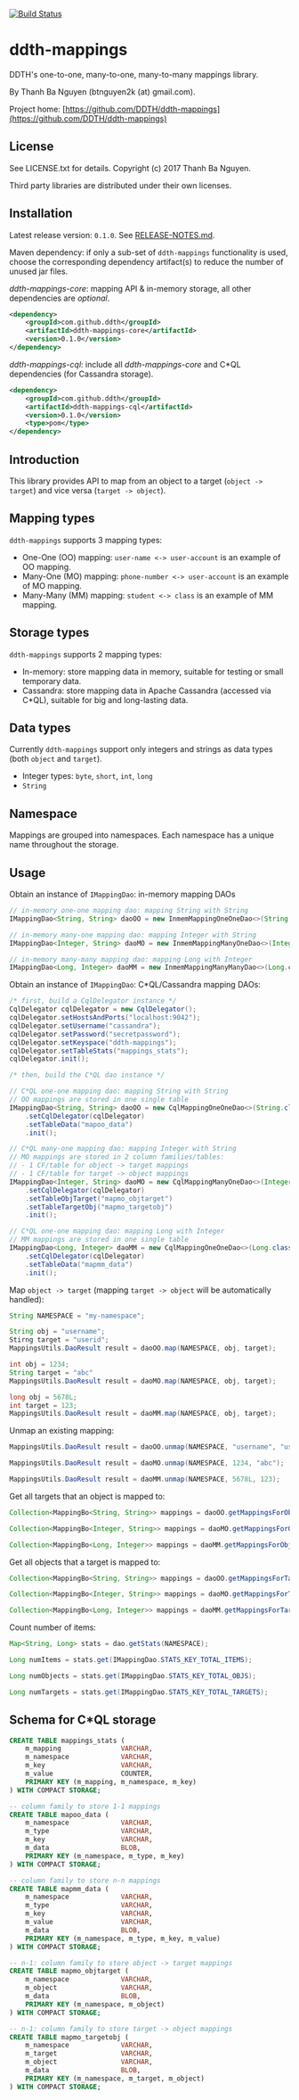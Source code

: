 [![Build Status](https://travis-ci.org/DDTH/ddth-mappings.svg?branch=master)](https://travis-ci.org/DDTH/ddth-mappings)

# ddth-mappings

DDTH's one-to-one, many-to-one, many-to-many mappings library.

By Thanh Ba Nguyen (btnguyen2k (at) gmail.com).

Project home: [https://github.com/DDTH/ddth-mappings](https://github.com/DDTH/ddth-mappings)


## License

See LICENSE.txt for details. Copyright (c) 2017 Thanh Ba Nguyen.

Third party libraries are distributed under their own licenses.


## Installation

Latest release version: `0.1.0`. See [RELEASE-NOTES.md](RELEASE-NOTES.md).

Maven dependency: if only a sub-set of `ddth-mappings` functionality is used, choose the corresponding
dependency artifact(s) to reduce the number of unused jar files.

*ddth-mappings-core*: mapping API & in-memory storage, all other dependencies are *optional*.

```xml
<dependency>
	<groupId>com.github.ddth</groupId>
	<artifactId>ddth-mappings-core</artifactId>
	<version>0.1.0</version>
</dependency>
```

*ddth-mappings-cql*: include all *ddth-mappings-core* and C*QL dependencies (for Cassandra storage).

```xml
<dependency>
    <groupId>com.github.ddth</groupId>
    <artifactId>ddth-mappings-cql</artifactId>
    <version>0.1.0</version>
    <type>pom</type>
</dependency>
```

## Introduction

This library provides API to map from an object to a target (`object -> target`) and vice versa (`target -> object`).

## Mapping types

`ddth-mappings` supports 3 mapping types:

- One-One (OO) mapping: `user-name <-> user-account` is an example of OO mapping.
- Many-One (MO) mapping: `phone-number <-> user-account` is an example of MO mapping.
- Many-Many (MM) mapping: `student <-> class` is an example of MM mapping.

## Storage types

`ddth-mappings` supports 2 mapping types:

- In-memory: store mapping data in memory, suitable for testing or small temporary data.
- Cassandra: store mapping data in Apache Cassandra (accessed via C*QL), suitable for big and long-lasting data.

## Data types

Currently `ddth-mappings` support only integers and strings as data types (both `object` and `target`).

- Integer types: `byte`, `short`, `int`, `long`
- `String`

## Namespace

Mappings are grouped into namespaces. Each namespace has a unique name throughout the storage.

## Usage

Obtain an instance of `IMappingDao`: in-memory mapping DAOs

```java
// in-memory one-one mapping dao: mapping String with String
IMappingDao<String, String> daoOO = new InmemMappingOneOneDao<>(String.class, String.class).init();

// in-memory many-one mapping dao: mapping Integer with String
IMappingDao<Integer, String> daoMO = new InmemMappingManyOneDao<>(Integer.class, String.class).init();

// in-memory many-many mapping dao: mapping Long with Integer
IMappingDao<Long, Integer> daoMM = new InmemMappingManyManyDao<>(Long.class, Integer.class).init();
```

Obtain an instance of `IMappingDao`: C*QL/Cassandra mapping DAOs:

```java
/* first, build a CqlDelegator instance */
CqlDelegator cqlDelegator = new CqlDelegator();
cqlDelegator.setHostsAndPorts("localhost:9042");
cqlDelegator.setUsername("cassandra");
cqlDelegator.setPassword("secretpassword");
cqlDelegator.setKeyspace("ddth-mappings");
cqlDelegator.setTableStats("mappings_stats");
cqlDelegator.init();

/* then, build the C*QL dao instance */

// C*QL one-one mapping dao: mapping String with String
// OO mappings are stored in one single table
IMappingDao<String, String> daoOO = new CqlMappingOneOneDao<>(String.class, String.class)
    .setCqlDelegator(cqlDelegator)
    .setTableData("mapoo_data")
    .init();

// C*QL many-one mapping dao: mapping Integer with String
// MO mappings are stored in 2 column families/tables:
// - 1 CF/table for object -> target mappings
// - 1 CF/table for target -> object mappings
IMappingDao<Integer, String> daoMO = new CqlMappingManyOneDao<>(Integer.class, String.class)
    .setCqlDelegator(cqlDelegator)
    .setTableObjTarget("mapmo_objtarget")
    .setTableTargetObj("mapmo_targetobj")
    .init();

// C*QL one-one mapping dao: mapping Long with Integer
// MM mappings are stored in one single table
IMappingDao<Long, Integer> daoMM = new CqlMappingOneOneDao<>(Long.class, Integer.class)
    .setCqlDelegator(cqlDelegator)
    .setTableData("mapmm_data")
    .init();
```

Map `object -> target` (mapping `target -> object` will be automatically handled):

```java
String NAMESPACE = "my-namespace";

String obj = "username";
Stirng target = "userid";
MappingsUtils.DaoResult result = daoOO.map(NAMESPACE, obj, target);

int obj = 1234;
String target = "abc"
MappingsUtils.DaoResult result = daoMO.map(NAMESPACE, obj, target);

long obj = 5678L;
int target = 123;
MappingsUtils.DaoResult result = daoMM.map(NAMESPACE, obj, target);
```

Unmap an existing mapping:

```java
MappingsUtils.DaoResult result = daoOO.unmap(NAMESPACE, "username", "userid");

MappingsUtils.DaoResult result = daoMO.unmap(NAMESPACE, 1234, "abc");

MappingsUtils.DaoResult result = daoMM.unmap(NAMESPACE, 5678L, 123);
```

Get all targets that an object is mapped to:

```java
Collection<MappingBo<String, String>> mappings = daoOO.getMappingsForObject(NAMESPACE, "username");

Collection<MappingBo<Integer, String>> mappings = daoMO.getMappingsForObject(NAMESPACE, 1234);

Collection<MappingBo<Long, Integer>> mappings = daoMM.getMappingsForObject(NAMESPACE, 5678L);
```

Get all objects that a target is mapped to:

```java
Collection<MappingBo<String, String>> mappings = daoOO.getMappingsForTarget(NAMESPACE, "userid");

Collection<MappingBo<Integer, String>> mappings = daoMO.getMappingsForTarget(NAMESPACE, "abc");

Collection<MappingBo<Long, Integer>> mappings = daoMM.getMappingsForTarget(NAMESPACE, 123);
```

Count number of items:

```java
Map<String, Long> stats = dao.getStats(NAMESPACE);

Long numItems = stats.get(IMappingDao.STATS_KEY_TOTAL_ITEMS);

Long numObjects = stats.get(IMappingDao.STATS_KEY_TOTAL_OBJS);

Long numTargets = stats.get(IMappingDao.STATS_KEY_TOTAL_TARGETS);
```

## Schema for C*QL storage

```sql
CREATE TABLE mappings_stats (
    m_mapping               VARCHAR,
    m_namespace             VARCHAR,
    m_key                   VARCHAR,
    m_value                 COUNTER,
    PRIMARY KEY (m_mapping, m_namespace, m_key)
) WITH COMPACT STORAGE;

-- column family to store 1-1 mappings
CREATE TABLE mapoo_data (
    m_namespace             VARCHAR,
    m_type                  VARCHAR,
    m_key                   VARCHAR,
    m_data                  BLOB,
    PRIMARY KEY (m_namespace, m_type, m_key)
) WITH COMPACT STORAGE;

-- column family to store n-n mappings
CREATE TABLE mapmm_data (
    m_namespace             VARCHAR,
    m_type                  VARCHAR,
    m_key                   VARCHAR,
    m_value                 VARCHAR,
    m_data                  BLOB,
    PRIMARY KEY (m_namespace, m_type, m_key, m_value)
) WITH COMPACT STORAGE;

-- n-1: column family to store object -> target mappings
CREATE TABLE mapmo_objtarget (
    m_namespace             VARCHAR,
    m_object                VARCHAR,
    m_data                  BLOB,
    PRIMARY KEY (m_namespace, m_object)
) WITH COMPACT STORAGE;

-- n-1: column family to store target -> object mappings
CREATE TABLE mapmo_targetobj (
    m_namespace             VARCHAR,
    m_target                VARCHAR,
    m_object                VARCHAR,
    m_data                  BLOB,
    PRIMARY KEY (m_namespace, m_target, m_object)
) WITH COMPACT STORAGE;
```
